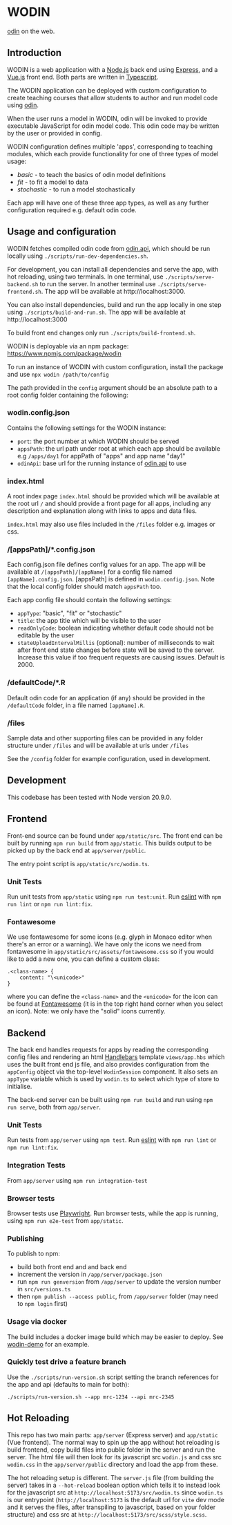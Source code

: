 # WODIN

[odin](https://github.com/mrc-ide/odin) on the web.

## Introduction

WODIN is a web application with a [Node.js](https://nodejs.org/en/) back end using [Express](http://expressjs.com/), 
and a [Vue.js](https://vuejs.org/) front end. Both parts are written in [Typescript](https://www.typescriptlang.org/).  

The WODIN application can be deployed with custom configuration to create teaching courses that allow students to author 
and run model code using [odin](https://github.com/mrc-ide/odin).

When the user runs a model in WODIN, odin will be invoked to provide executable JavaScript for odin model code. This 
odin code may be written by the user or provided in config.

WODIN configuration defines multiple 'apps', corresponding to teaching modules, which each provide functionality for 
one of three types of model usage:
- *basic* - to teach the basics of odin model definitions
- *fit* - to fit a model to data
- *stochastic* - to run a model stochastically

Each app will have one of these three app types, as well as any further configuration required e.g. default odin code. 

## Usage and configuration

WODIN fetches compiled odin code from [odin.api](https://github.com/mrc-ide/odin.api), which should be run locally using 
`./scripts/run-dev-dependencies.sh`.

For development, you can install all dependencies and serve the app, with hot reloading, using two terminals. In one terminal, use `./scripts/serve-backend.sh` to run the server. In another terminal use `./scripts/serve-frontend.sh`.
The app will be available at http://localhost:3000.

You can also install dependencies, build and run the app locally in one step using `./scripts/build-and-run.sh`. The app will be available at http://localhost:3000 

To build front end changes only run `./scripts/build-frontend.sh`.

WODIN is deployable via an npm package: https://www.npmjs.com/package/wodin

To run an instance of WODIN with custom configuration, install the package and use `npx wodin /path/to/config`

The path provided in the `config` argument should be an absolute path to a root config folder containing the following: 

### wodin.config.json

Contains the following settings for the WODIN instance:
- `port`: the port number at which WODIN should be served
- `appsPath`: the url path under root at which each app should be available e.g `/apps/day1` for appPath of "apps" and app 
name "day1"
- `odinApi`: base url for the running instance of [odin.api](https://github.com/mrc-ide/odin.api) to use

### index.html 

A root index page `index.html` should be provided which will be available at the root url `/` and should provide a front 
page for all apps, including any description and explanation along with links to apps and data files.

`index.html` may also use files included in the `/files` folder e.g. images or css.

### /[appsPath]/*.config.json

Each config.json file defines config values for an app. The app will be available at `/[appsPath]/[appName]` for a config
file named `[appName].config.json`. [appsPath] is defined in `wodin.config.json`. Note that the local config folder should
match `appsPath` too. 

Each app config file should contain the following settings:
- `appType`: "basic", "fit" or "stochastic"
- `title`: the app title which will be visible to the user
- `readOnlyCode`: boolean indicating whether default code should not be editable by the user
- `stateUploadIntervalMillis` (optional): number of milliseconds to wait after front end state changes before state will be 
saved to the server. Increase this value if too frequent requests are causing issues. Default is 2000.

### /defaultCode/*.R

Default odin code for an application (if any) should be provided in the `/defaultCode` folder, in a file named `[appName].R`.

### /files

Sample data and other supporting files can be provided in any folder structure under `/files` and will be available at urls under `/files`

See the `/config` folder for example configuration, used in development. 

## Development

This codebase has been tested with Node version 20.9.0.

## Frontend 

Front-end source can be found under `app/static/src`. The front end can be built by running `npm run build` from
`app/static`. This builds output to be picked up by the back end at `app/server/public`.

The entry point script is `app/static/src/wodin.ts`.

### Unit Tests
Run unit tests from `app/static` using `npm run test:unit`. Run [eslint](https://eslint.org/) with `npm run lint` or `npm run lint:fix`.

### Fontawesome
We use fontawesome for some icons (e.g. glyph in Monaco editor when there's an error or a warning). We have only the icons we need from fontawesome in `app/static/src/assets/fontawesome.css` so if you would like to add a new one, you can define a custom class:
```
.<class-name> {
    content: "\<unicode>"
}
```
where you can define the `<class-name>` and the `<unicode>` for the icon can be found at [Fontawesome](https://fontawesome.com/search?o=r&s=solid&f=classic) (it is in the top right hand corner when you select an icon). Note: we only have the "solid" icons currently.

## Backend

The back end handles requests for apps by reading the corresponding config files and rendering an html [Handlebars](https://handlebarsjs.com/) template
`views/app.hbs` which uses the built front end js file, and also provides configuration from the `appConfig` object via the
top-level `WodinSession` component. It also sets an `appType` variable which is used by `wodin.ts` to select which type
of store to initialise. 

The back-end server can be built using `npm run build` and run using `npm run serve`, both from `app/server`.

### Unit Tests
Run tests from `app/server` using `npm test`. Run [eslint](https://eslint.org/) with `npm run lint` or `npm run lint:fix`.


### Integration Tests

From `app/server` using `npm run integration-test`

### Browser tests

Browser tests use [Playwright](https://playwright.dev/). Run browser tests, while the app is running, using `npm run e2e-test` from `app/static`.

### Publishing

To publish to npm:
- build both front end and and back end
- increment the version in `/app/server/package.json`
- run `npm run genversion` from `/app/server` to update the version number in `src/versions.ts`
- then `npm publish --access public`, from `/app/server` folder (may need to `npm login` first)

### Usage via docker

The build includes a docker image build which may be easier to deploy. See [wodin-demo](https://github.com/mrc-ide/wodin-demo) for an example.

### Quickly test drive a feature branch

Use the `./scripts/run-version.sh` script setting the branch references for the app and api (defaults to main for both):

```
./scripts/run-version.sh --app mrc-1234 --api mrc-2345
```

## Hot Reloading

This repo has two main parts: `app/server` (Express server) and `app/static` (Vue frontend). The normal way to spin up the app without hot reloading is build frontend, copy build files into public folder in the server and run the server. The html file will then look for its javascript src `wodin.js` and css src `wodin.css` in the `app/server/public` directory and load the app from these.

The hot reloading setup is different. The `server.js` file (from building the server) takes in a `--hot-reload` boolean option which tells it to instead look for the javascript src at `http://localhost:5173/src/wodin.ts` since `wodin.ts` is our entrypoint (`http://localhost:5173` is the default url for `vite` dev mode and it serves the files, after transpiling to javascript, based on your folder structure) and css src at `http://localhost:5173/src/scss/style.scss`.
